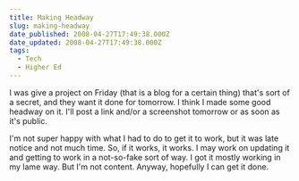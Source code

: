 ```yaml
---
title: Making Headway
slug: making-headway
date_published: 2008-04-27T17:49:38.000Z
date_updated: 2008-04-27T17:49:38.000Z
tags:
  - Tech
  - Higher Ed
---
```


I was give a project on Friday (that is a blog for a certain thing) that's sort of a secret, and they want it done for tomorrow. I think I made some good headway on it. I'll post a link and/or a screenshot tomorrow or as soon as it's public.

I'm not super happy with what I had to do to get it to work, but it was late notice and not much time. So, if it works, it works. I may work on updating it and getting to work in a not-so-fake sort of way. I got it mostly working in my lame way. But I'm not content. Anyway, hopefully I can get it done.
